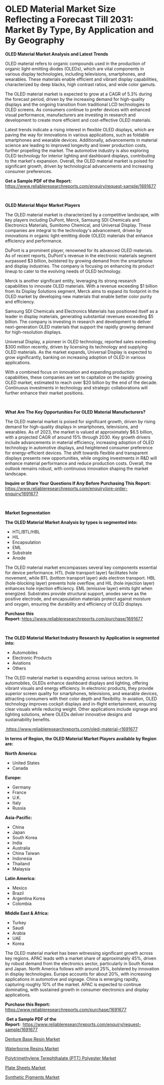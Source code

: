 <p><h1>OLED Material Market Size Reflecting a Forecast Till 2031: Market By Type, By Application and By Geography</h1></p><p><strong>OLED Material Market Analysis and Latest Trends</strong></p>
<p><p>OLED material refers to organic compounds used in the production of organic light-emitting diodes (OLEDs), which are vital components in various display technologies, including televisions, smartphones, and wearables. These materials enable efficient and vibrant display capabilities, characterized by deep blacks, high contrast ratios, and wide color gamuts.</p><p>The OLED material market is expected to grow at a CAGR of 5.3% during the forecast period, driven by the increasing demand for high-quality displays and the ongoing transition from traditional LCD technologies to OLED screens. As consumers continue to prefer devices with enhanced visual performance, manufacturers are investing in research and development to create more efficient and cost-effective OLED materials. </p><p>Latest trends indicate a rising interest in flexible OLED displays, which are paving the way for innovations in various applications, such as foldable smartphones and wearable devices. Additionally, advancements in material science are leading to improved longevity and lower production costs, further propelling the market. The automotive industry is also exploring OLED technology for interior lighting and dashboard displays, contributing to the market's expansion. Overall, the OLED material market is poised for significant growth, driven by technological advancements and increasing consumer preferences.</p></p>
<p><strong>Get a Sample PDF of the Report:&nbsp;</strong> <a href="https://www.reliableresearchreports.com/enquiry/request-sample/1691677?utm_campaign=1453&utm_medium=2&utm_source=Github&utm_content=ia&utm_term=18102024&utm_id=oled-material">https://www.reliableresearchreports.com/enquiry/request-sample/1691677</a></p>
<p>&nbsp;</p>
<p><strong>OLED Material Major Market Players</strong></p>
<p><p>The OLED material market is characterized by a competitive landscape, with key players including DuPont, Merck, Samsung SDI Chemicals and Electronics Materials, Sumitomo Chemical, and Universal Display. These companies are integral to the technology's advancement, driven by innovations in organic light-emitting diode (OLED) materials that enhance efficiency and performance.</p><p>DuPont is a prominent player, renowned for its advanced OLED materials. As of recent reports, DuPont's revenue in the electronic materials segment surpassed $3 billion, bolstered by growing demand from the smartphone and display industries. The company is focusing on enhancing its product lineup to cater to the evolving needs of OLED technology.</p><p>Merck is another significant entity, leveraging its strong research capabilities to innovate OLED materials. With a revenue exceeding $1 billion from its Display Solutions segment, Merck aims to expand its footprint in the OLED market by developing new materials that enable better color purity and efficiency.</p><p>Samsung SDI Chemicals and Electronics Materials has positioned itself as a leader in display materials, generating substantial revenues exceeding $5 billion. The company is investing in research and development to deliver next-generation OLED materials that support the rapidly growing demand for high-resolution displays.</p><p>Universal Display, a pioneer in OLED technology, reported sales exceeding $300 million recently, driven by licensing its technology and supplying OLED materials. As the market expands, Universal Display is expected to grow significantly, banking on increasing adoption of OLED in various applications.</p><p>With a combined focus on innovation and expanding production capabilities, these companies are set to capitalize on the rapidly growing OLED market, estimated to reach over $20 billion by the end of the decade. Continuous investments in technology and strategic collaborations will further enhance their market positions.</p></p>
<p>&nbsp;</p>
<p><strong>What Are The Key Opportunities For OLED Material Manufacturers?</strong></p>
<p><p>The OLED material market is poised for significant growth, driven by rising demand for high-quality displays in smartphones, televisions, and wearables. As of 2023, the market is valued at approximately $6.5 billion, with a projected CAGR of around 15% through 2030. Key growth drivers include advancements in material efficiency, increasing adoption of OLED technology in automotive displays, and heightened consumer preference for energy-efficient devices. The shift towards flexible and transparent displays presents new opportunities, while ongoing investments in R&D will enhance material performance and reduce production costs. Overall, the outlook remains robust, with continuous innovation shaping the market landscape.</p></p>
<p><strong>Inquire or Share Your Questions If Any Before Purchasing This Report:</strong> <a href="https://www.reliableresearchreports.com/enquiry/pre-order-enquiry/1691677?utm_campaign=1453&utm_medium=2&utm_source=Github&utm_content=ia&utm_term=18102024&utm_id=oled-material">https://www.reliableresearchreports.com/enquiry/pre-order-enquiry/1691677</a></p>
<p>&nbsp;</p>
<p><strong>Market Segmentation</strong></p>
<p><strong>The OLED Material Market Analysis by types is segmented into:</strong></p>
<p><ul><li>HTL/BTL/HBL</li><li>HIL</li><li>Encapsulation</li><li>EML</li><li>Substrate</li><li>Anode</li></ul></p>
<p><p>The OLED material market encompasses several key components essential for device performance. HTL (hole transport layer) facilitates hole movement, while BTL (bottom transport layer) aids electron transport. HBL (hole-blocking layer) prevents hole overflow, and HIL (hole injection layer) enhances hole injection efficiency. EML (emissive layer) emits light when energized. Substrates provide structural support, anodes serve as the positive electrode, and encapsulation materials protect against moisture and oxygen, ensuring the durability and efficiency of OLED displays.</p></p>
<p><strong>Purchase this Report:&nbsp;</strong><a href="https://www.reliableresearchreports.com/purchase/1691677?utm_campaign=1453&utm_medium=2&utm_source=Github&utm_content=ia&utm_term=18102024&utm_id=oled-material">https://www.reliableresearchreports.com/purchase/1691677</a></p>
<p>&nbsp;</p>
<p><strong>The OLED Material Market Industry Research by Application is segmented into:</strong></p>
<p><ul><li>Automobiles</li><li>Electronic Products</li><li>Aviations</li><li>Others</li></ul></p>
<p><p>The OLED material market is expanding across various sectors. In automobiles, OLEDs enhance dashboard displays and lighting, offering vibrant visuals and energy efficiency. In electronic products, they provide superior screen quality for smartphones, televisions, and wearable devices, attracting consumers with their color depth and flexibility. In aviation, OLED technology improves cockpit displays and in-flight entertainment, ensuring clear visuals while reducing weight. Other applications include signage and lighting solutions, where OLEDs deliver innovative designs and sustainability benefits.</p></p>
<p><a href="https://www.reliableresearchreports.com/oled-material-r1691677?utm_campaign=1453&utm_medium=2&utm_source=Github&utm_content=ia&utm_term=18102024&utm_id=oled-material">&nbsp;https://www.reliableresearchreports.com/oled-material-r1691677</a></p>
<p><strong>In terms of Region, the OLED Material Market Players available by Region are:</strong></p>
<p>
    <p> <strong> North America: </strong>
        <ul>
            <li>United States</li>
            <li>Canada</li>
        </ul>
        </p> 
    <p> <strong> Europe: </strong>
        <ul>
            <li>Germany</li>
            <li>France</li>
            <li>U.K.</li>
            <li>Italy</li>
            <li>Russia</li>
        </ul>
        </p> 
    <p> <strong> Asia-Pacific: </strong>
        <ul>
            <li>China</li>
            <li>Japan</li>
            <li>South Korea</li>
            <li>India</li>
            <li>Australia</li>
            <li>China Taiwan</li>
            <li>Indonesia</li>
            <li>Thailand</li>
            <li>Malaysia</li>
        </ul>
        </p> 
    <p> <strong> Latin America: </strong>
        <ul>
            <li>Mexico</li>
            <li>Brazil</li>
            <li>Argentina Korea</li>
            <li>Colombia</li>
        </ul>
        </p> 
    <p> <strong> Middle East & Africa: </strong>
        <ul>
            <li>Turkey</li>
            <li>Saudi</li>
            <li>Arabia</li>
            <li>UAE</li>
            <li>Korea</li>
        </ul>
    </p>
    </p>
<p><p>The OLED material market has been witnessing significant growth across key regions. APAC leads with a market share of approximately 45%, driven by robust demand from the electronics sector, particularly in South Korea and Japan. North America follows with around 25%, bolstered by innovation in display technologies. Europe accounts for about 20%, with increasing applications in automotive and signage. China is emerging rapidly, capturing roughly 10% of the market. APAC is expected to continue dominating, with sustained growth in consumer electronics and display applications.</p></p>
<p><strong>Purchase this Report: </strong><a href="https://www.reliableresearchreports.com/purchase/1691677?utm_campaign=1453&utm_medium=2&utm_source=Github&utm_content=ia&utm_term=18102024&utm_id=oled-material">https://www.reliableresearchreports.com/purchase/1691677</a></p>
<p>&nbsp;<strong>Get a Sample PDF of the Report:&nbsp;&nbsp;</strong><a href="https://www.reliableresearchreports.com/enquiry/request-sample/1691677?utm_campaign=1453&utm_medium=2&utm_source=Github&utm_content=ia&utm_term=18102024&utm_id=oled-material">https://www.reliableresearchreports.com/enquiry/request-sample/1691677</a></p>
<p><strong></strong></p>
<p><p><a href="https://www.linkedin.com/pulse/denture-base-resin-market-size-type-heat-cure-acrylic-resinself-curing-flirc?utm_campaign=1453&utm_medium=2&utm_source=Github&utm_content=ia&utm_term=18102024&utm_id=oled-material">Denture Base Resin Market</a></p><p><a href="https://www.linkedin.com/pulse/surfing-waterborne-resins-wave-riding-market-currents-r4xbc?utm_campaign=1453&utm_medium=2&utm_source=Github&utm_content=ia&utm_term=18102024&utm_id=oled-material">Waterborne Resins Market</a></p><p><a href="https://github.com/bmorecock/Market-Research-Report-List-5/blob/main/polytrimethylene-terephthalate-ptt-polyester-market.md?utm_campaign=1453&utm_medium=2&utm_source=Github&utm_content=ia&utm_term=18102024&utm_id=oled-material">Polytrimethylene Terephthalate (PTT) Polyester Market</a></p><p><a href="https://www.linkedin.com/pulse/plate-sheets-market-research-report-2024-2031-visigraphs-r4ndc?utm_campaign=1453&utm_medium=2&utm_source=Github&utm_content=ia&utm_term=18102024&utm_id=oled-material">Plate Sheets Market</a></p><p><a href="https://www.linkedin.com/pulse/synthetic-pigments-market-size-share-growth-analysis-type-application-mczoc?utm_campaign=1453&utm_medium=2&utm_source=Github&utm_content=ia&utm_term=18102024&utm_id=oled-material">Synthetic Pigments Market</a></p></p>